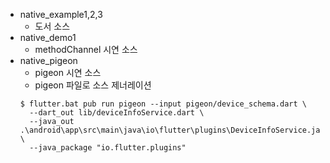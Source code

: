 * native_example1,2,3 
  - 도서 소스
* native_demo1 
  - methodChannel 시연 소스
* native_pigeon 
  - pigeon 시연 소스
  - pigeon 파일로 소스 제너레이션
  ```
  $ flutter.bat pub run pigeon --input pigeon/device_schema.dart \
    --dart_out lib/deviceInfoService.dart \
    --java_out .\android\app\src\main\java\io\flutter\plugins\DeviceInfoService.java \
    --java_package "io.flutter.plugins"
  ```
  